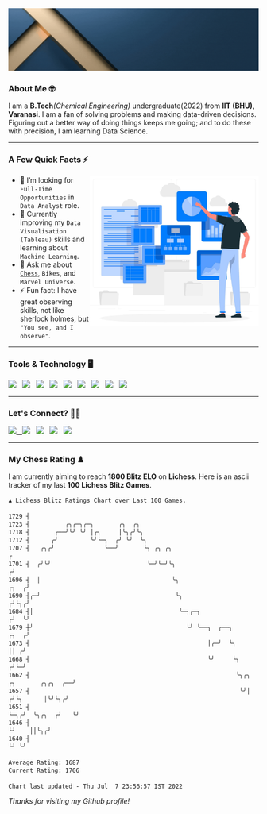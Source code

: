   <img src= "https://github.com/Laxman-Lakhan/Laxman-Lakhan/blob/master/Assets/Header.gif">

### About Me 🤓

I am a **B.Tech**_(Chemical Engineering)_ undergraduate(2022) from **IIT (BHU), Varanasi**. I am a fan of solving problems and making data-driven decisions. Figuring out a better way of doing things keeps me going; and to do these with precision, I am learning Data Science.

---

### A Few Quick Facts ⚡️
<img align="right" alt="Coding" width="340" src="https://github.com/Laxman-Lakhan/Laxman-Lakhan/blob/master/Assets/Data_Vector.jpg">   

- 🤝 I’m looking for `Full-Time Opportunities` in `Data Analyst` role.
- 📖 Currently improving my `Data Visualisation (Tableau)` skills and learning about `Machine Learning`.
- 💬 Ask me about [`Chess`](https://lichess.org/@/YourKingIsInDanger), `Bikes`, and `Marvel Universe`.
- ⚡️ Fun fact: I have great observing skills, not like sherlock holmes, but `"You see, and I observe"`.

---
### Tools & Technology 🖥

<img src="https://img.shields.io/badge/Python-white?logo=Python&logoColor=ColorName&style=ShieldStyle" /> &nbsp;
<img src="https://img.shields.io/badge/MySQL-white?logo=MySQL&logoColor=ColorName&style=ShieldStyle" /> &nbsp;
<img src="https://img.shields.io/badge/Tableau-white?logo=Tableau&logoColor=ColorName&style=ShieldStyle" /> &nbsp;
<img src="https://img.shields.io/badge/Advance Excel-white?logo=Microsoft+Excel&logoColor=196F3D&style=ShieldStyle" /> &nbsp;
<img src="https://img.shields.io/badge/Google Analytics-white?logo=Google+Analytics&logoColor=ColorName&style=ShieldStyle" /> &nbsp;
<img src="https://img.shields.io/badge/Jupyter-white?logo=Jupyter&logoColor=ColorName&style=ShieldStyle" /> &nbsp;
<img src="https://img.shields.io/badge/pandas-white?logo=Pandas&logoColor=000080&style=ShieldStyle" /> &nbsp;
<img src="https://img.shields.io/badge/numpy-white?logo=Numpy&logoColor=85C1E9&style=ShieldStyle" /> &nbsp;
<img src="https://img.shields.io/badge/scikit learn-white?logo=Scikit+Learn&logoColor=ColorName&style=ShieldStyle" /> &nbsp;



---

### Let's Connect? 🫳🏻

<a href="mailto:laxmansingh.lakhan@gmail.com"> <img src="https://img.icons8.com/fluent/48/000000/gmail.png" width="3.5%"/> &nbsp;
[<img src="https://img.icons8.com/color/48/000000/linkedin.png" width="3.5%"/>](https://www.linkedin.com/in/laxman-lakhan/)  &nbsp;
[<img src="https://img.icons8.com/fluent/48/000000/facebook-new.png" width="3.5%"/>](https://www.facebook.com/s.laxmanlakhan/)  &nbsp;
[<img src="https://img.icons8.com/fluent/48/000000/instagram-new.png" width="3.5%"/>](https://www.instagram.com/laxman.lakhan/)  &nbsp;
[<img src="https://img.icons8.com/color/48/000000/twitter.png" width="3.5%"/>](https://twitter.com/laxman__lakhan)  &nbsp;

 ---
  
### My Chess Rating ♟
  
I am currently aiming to reach **1800 Blitz ELO** on **Lichess**. Here is an ascii tracker of my last **100 Lichess Blitz Games**.

  ```
  ♟︎ 𝙻𝚒𝚌𝚑𝚎𝚜𝚜 𝙱𝚕𝚒𝚝𝚣 𝚁𝚊𝚝𝚒𝚗𝚐𝚜 𝙲𝚑𝚊𝚛𝚝 𝚘𝚟𝚎𝚛 𝙻𝚊𝚜𝚝 𝟷00 𝙶𝚊𝚖𝚎𝚜.
  
1729 ┤
1723 ┤          ╭╮╭─╮╭─╮       ╭╮  ╭╮
1718 ┤       ╭──╯╰╯ ╰╯ │╭╮     │╰╮╭╯╰╮
1712 ┤      ╭╯         ╰╯╰─╮  ╭╯ ╰╯  ╰╮
1707 ┤   ╭╮╭╯              ╰──╯       ╰╮ ╭╮ ╭╮                                                          ╭
1701 ┤  ╭╯╰╯                           ╰─╯╰─╯╰╮                                                        ╭╯
1696 ┤  │                                     ╰╮                                                  ╭╮  ╭╯
1690 ┤╭─╯                                      ╰╮                                                ╭╯╰╮╭╯
1684 ┤│                                         ╰─╮╭─╮                                          ╭╯  ╰╯
1679 ┼╯                                           ╰╯ ╰──╮  ╭──╮                            ╭╮  ╭╯
1673 ┤                                                  │╭─╯  ╰╮                           ││ ╭╯
1668 ┤                                                  ╰╯     ╰╮                         ╭╯╰─╯
1662 ┤                                                          ╰╮╭╮    ╭╮       ╭╮╭╮  ╭──╯
1657 ┤                                                           ╰╯│   ╭╯╰╮      │╰╯╰╮╭╯
1651 ┤                                                             ╰─╮╭╯  ╰╮╭╮  ╭╯   ╰╯
1646 ┤                                                               ╰╯    ││╰╮╭╯
1640 ┤                                                                     ╰╯ ╰╯ 

Average Rating: 1687
Current Rating: 1706

Chart last updated - Thu Jul  7 23:56:57 IST 2022  
  ```
  
  
*Thanks for visiting my Github profile!*

